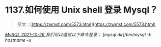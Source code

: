 <!--yml
category: 未分类
date: 0001-01-01 00:00:00
--->

# 1137.如何使用 Unix shell 登录 Mysql？

> 原文：[https://zwmst.com/5573.html](https://zwmst.com/5573.html)

   [ *MySQL* ](https://zwmst.com/mysql)*[ <time datetime="2021-10-27T00:43:02+08:00"> 2021-10-26 </time> ](https://zwmst.com/5573.html)  我们可以通过以下命令登录：
[mysql dir]/bin/mysql -h hostname -u*